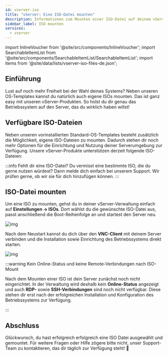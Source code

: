 ```yaml
---
id: vserver-iso
title: "vServer: Eine ISO-Datei mounten"
description: Informationen zum Mounten einer ISO-Datei auf deinem vServer von ZAP-Hosting - ZAP-Hosting.com Dokumentation
sidebar_label: ISO mounten
services:
  - vserver
---
```




import InlineVoucher from '@site/src/components/InlineVoucher';
import SearchableItemList from '@site/src/components/SearchableItemList/SearchableItemList';
import items from '@site/data/lists/vserver-iso-files-de.json';

## Einführung
Lust auf noch mehr Freiheit bei der Wahl deines Systems? Neben unseren OS-Templates kannst du natürlich auch eigene ISOs mounten. Das ist ganz easy mit unseren vServer-Produkten. So holst du dir genau das Betriebssystem auf den Server, das du wirklich haben willst!

<InlineVoucher />



## Verfügbare ISO-Dateien

Neben unseren vorinstallierten Standard-OS-Templates besteht zusätzlich die Möglichkeit, eigene ISO-Dateien zu mounten. Dadurch stehen dir noch mehr Optionen für die Einrichtung und Nutzung deiner Serverumgebung zur Verfügung. Unsere vServer-Produkte unterstützen derzeit folgende ISO-Dateien:

<SearchableItemList items={items} />



:::info Fehlt dir eine ISO-Datei?
Du vermisst eine bestimmte ISO, die du gerne nutzen würdest? Dann melde dich einfach bei unserem Support. Wir prüfen gerne, ob wir sie für dich hinzufügen können.
:::





## ISO-Datei mounten
Um eine ISO zu mounten, gehst du in deiner vServer-Verwaltung einfach auf **Einstellungen → ISOs**. Dort wählst du die gewünschte ISO-Datei aus, passt anschließend die Boot-Reihenfolge an und startest den Server neu.

![img](https://screensaver01.zap-hosting.com/index.php/s/tszMKbqDSa3AaLy/download)

Nach dem Neustart kannst du dich über den **VNC-Client** mit deinem Server verbinden und die Installation sowie Einrichtung des Betriebssystems direkt starten.

![img](https://screensaver01.zap-hosting.com/index.php/s/q6WoDMq8pxn72oG/download)

:::warning Kein Online-Status und keine Remote-Verbindungen nach ISO-Mount

Nach dem Mounten einer ISO ist dein Server zunächst noch nicht eingerichtet. In der Verwaltung wird deshalb kein **Online-Status** angezeigt und auch **RDP-** sowie **SSH-Verbindungen** sind noch nicht verfügbar. Diese stehen dir erst nach der erfolgreichen Installation und Konfiguration des Betriebssystems zur Verfügung.

:::




## Abschluss
Glückwunsch, du hast erfolgreich erfolgreich eine ISO Datei ausgewählt und gemountet. Für weitere Fragen oder Hilfe zögere bitte nicht, unser Support-Team zu kontaktieren, das dir täglich zur Verfügung steht! 🙂



<InlineVoucher />
